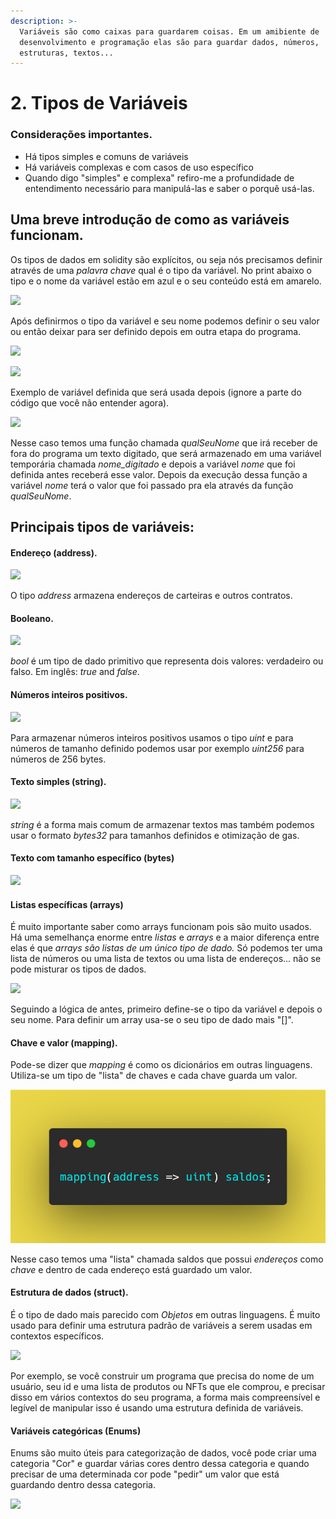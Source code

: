 ```yaml
---
description: >-
  Variáveis são como caixas para guardarem coisas. Em um amibiente de
  desenvolvimento e programação elas são para guardar dados, números,
  estruturas, textos...
---
```


# 2. Tipos de Variáveis

### Considerações importantes.

* Há tipos simples e comuns de variáveis
* Há variáveis complexas e com casos de uso específico
* Quando digo "simples" e complexa" refiro-me a profundidade de entendimento necessário para manipulá-las e saber o porquê usá-las.

## Uma breve introdução de como as variáveis funcionam.

Os tipos de dados em solidity são explícitos, ou seja nós precisamos definir através de uma _palavra chave_ qual é o tipo da variável. No print abaixo o tipo e o nome da variável estão em azul e o seu conteúdo está em amarelo.

![](<../.gitbook/assets/image (56).png>)

Após definirmos o tipo da variável e seu nome podemos definir o seu valor ou então deixar para ser definido depois em outra etapa do programa.

![](<../.gitbook/assets/image (55).png>)

![](<../.gitbook/assets/image (41).png>)

Exemplo de variável definida que será usada depois (ignore a parte do código que você não entender agora).

![](<../.gitbook/assets/image (76).png>)

Nesse caso temos uma função chamada _qualSeuNome_ que irá receber de fora do programa um texto digitado, que será armazenado em uma variável temporária chamada _nome\_digitado_ e depois a variável _nome_ que foi definida antes receberá esse valor. Depois da execução dessa função a variável _nome_ terá o valor que foi passado pra ela através da função _qualSeuNome_.

## Principais tipos de variáveis:

#### Endereço (address).

![](<../.gitbook/assets/image (107).png>)

O tipo _address_ armazena endereços de carteiras e outros contratos.

#### Booleano.

![](<../.gitbook/assets/image (37).png>)

_bool_ é um tipo de dado primitivo que representa dois valores: verdadeiro ou falso. Em inglês: _true_ and _false_.

#### Números inteiros positivos.

![](<../.gitbook/assets/image (20).png>)

Para armazenar números inteiros positivos usamos o tipo _uint_ e para números de tamanho definido podemos usar por exemplo _uint256_ para números de 256 bytes.

#### Texto simples (string).

![](<../.gitbook/assets/image (88).png>)

_string_ é a forma mais comum de armazenar textos mas também podemos usar o formato _bytes32_ para tamanhos definidos e otimização de gas.

#### Texto com tamanho específico (bytes)

![](<../.gitbook/assets/image (11).png>)

#### Listas específicas (arrays)

É muito importante saber como arrays funcionam pois são muito usados. Há uma semelhança enorme entre _listas_ e _arrays_ e a maior diferença entre elas é que _arrays são listas de um único tipo de dado._ Só podemos ter uma lista de números ou uma lista de textos ou uma lista de endereços... não se pode misturar os tipos de dados.

![](<../.gitbook/assets/image (65).png>)

Seguindo a lógica de antes, primeiro define-se o tipo da variável e depois o seu nome. Para definir um array usa-se o seu tipo de dado mais "\[]".

#### Chave e valor (mapping).

Pode-se dizer que _mapping_ é como os dicionários em outras linguagens. Utiliza-se um tipo de "lista" de chaves e cada chave guarda um valor.

![](<../.gitbook/assets/image (26) (1).png>)

Nesse caso temos uma "lista" chamada saldos que possui _endereços_ como _chave_ e dentro de cada endereço está guardado um valor.

#### Estrutura de dados (struct).

É o tipo de dado mais parecido com _Objetos_ em outras linguagens. É muito usado para definir uma estrutura padrão de variáveis a serem usadas em contextos específicos.

![](<../.gitbook/assets/image (27).png>)

Por exemplo, se você construir um programa que precisa do nome de um usuário, seu id e uma lista de produtos ou NFTs que ele comprou, e precisar disso em vários contextos do seu programa, a forma mais compreensível e legível de manipular isso é usando uma estrutura definida de variáveis.

#### Variáveis categóricas (Enums)

Enums são muito úteis para categorização de dados, você pode criar uma categoria "Cor" e guardar várias cores dentro dessa categoria e quando precisar de uma determinada cor pode "pedir" um valor que está guardando dentro dessa categoria.

![](<../.gitbook/assets/image (78).png>)
